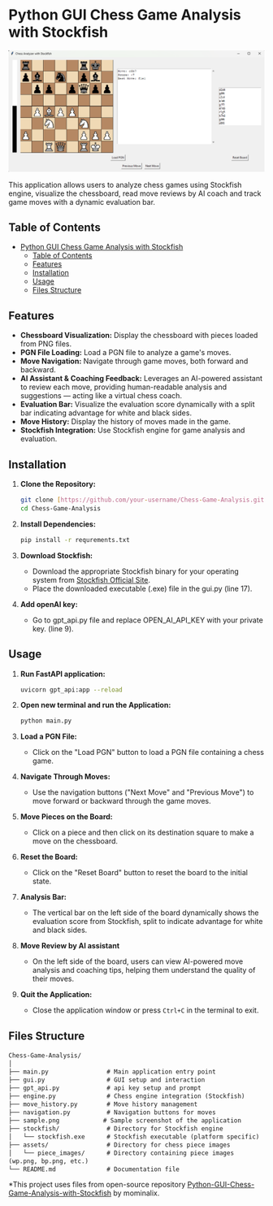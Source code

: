 # Python GUI Chess Game Analysis with Stockfish

![Sample Screenshot](sample.png)

This application allows users to analyze chess games using Stockfish engine, visualize the chessboard, read move reviews by AI coach and track game moves with a dynamic evaluation bar.

## Table of Contents

- [Python GUI Chess Game Analysis with Stockfish](#python-gui-chess-game-analysis-with-stockfish)
  - [Table of Contents](#table-of-contents)
  - [Features](#features)
  - [Installation](#installation)
  - [Usage](#usage)
  - [Files Structure](#files-structure)

## Features

- **Chessboard Visualization:** Display the chessboard with pieces loaded from PNG files.
- **PGN File Loading:** Load a PGN file to analyze a game's moves.
- **Move Navigation:** Navigate through game moves, both forward and backward.
- **AI Assistant & Coaching Feedback:** Leverages an AI-powered assistant to review each move, providing human-readable analysis and suggestions — acting like a virtual chess coach.
- **Evaluation Bar:** Visualize the evaluation score dynamically with a split bar indicating advantage for white and black sides.
- **Move History:** Display the history of moves made in the game.
- **Stockfish Integration:** Use Stockfish engine for game analysis and evaluation.

## Installation

1. **Clone the Repository:**
   ```bash
   git clone [https://github.com/your-username/Chess-Game-Analysis.git](https://github.com/mominalix/Python-GUI-Chess-Game-Analysis-with-Stockfish.git)
   cd Chess-Game-Analysis
   ```

2. **Install Dependencies:**
   ```bash
   pip install -r requrements.txt
   ```

3. **Download Stockfish:**
   - Download the appropriate Stockfish binary for your operating system from [Stockfish Official Site](https://stockfishchess.org/download/).
   - Place the downloaded executable (.exe) file in the gui.py (line 17).
     
4. **Add openAI key:**
    - Go to gpt_api.py file and replace OPEN_AI_API_KEY with your private key. (line 9).

## Usage
    
1. **Run FastAPI application:**
    ```bash
   uvicorn gpt_api:app --reload
   ```

2. **Open new terminal and run the Application:**
   ```bash
   python main.py
   ```

3. **Load a PGN File:**
   - Click on the "Load PGN" button to load a PGN file containing a chess game.

4. **Navigate Through Moves:**
   - Use the navigation buttons ("Next Move" and "Previous Move") to move forward or backward through the game moves.

5. **Move Pieces on the Board:**
   - Click on a piece and then click on its destination square to make a move on the chessboard.

6. **Reset the Board:**
   - Click on the "Reset Board" button to reset the board to the initial state.

7. **Analysis Bar:**
   - The vertical bar on the left side of the board dynamically shows the evaluation score from Stockfish, split to indicate advantage for white and black sides.

8. **Move Review by AI assistant**
    - On the left side of the board, users can view AI-powered move analysis and coaching tips, helping them understand the quality of their moves.
      
9. **Quit the Application:**
   - Close the application window or press `Ctrl+C` in the terminal to exit.

## Files Structure

```
Chess-Game-Analysis/
│
├── main.py                # Main application entry point
├── gui.py                 # GUI setup and interaction
├── gpt_api.py             # api key setup and prompt
├── engine.py              # Chess engine integration (Stockfish)
├── move_history.py        # Move history management
├── navigation.py          # Navigation buttons for moves
├── sample.png            # Sample screenshot of the application
├── stockfish/             # Directory for Stockfish engine
│   └── stockfish.exe      # Stockfish executable (platform specific)
├── assets/                # Directory for chess piece images
│   └── piece_images/      # Directory containing piece images (wp.png, bp.png, etc.)
└── README.md              # Documentation file
```
*This project uses files from open-source repository [Python-GUI-Chess-Game-Analysis-with-Stockfish](https://github.com/mominalix/Python-GUI-Chess-Game-Analysis-with-Stockfish) by mominalix.
